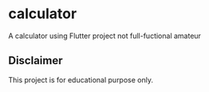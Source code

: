 # calculator

A calculator using Flutter project
not full-fuctional
amateur

## Disclaimer

This project is for educational purpose only.

